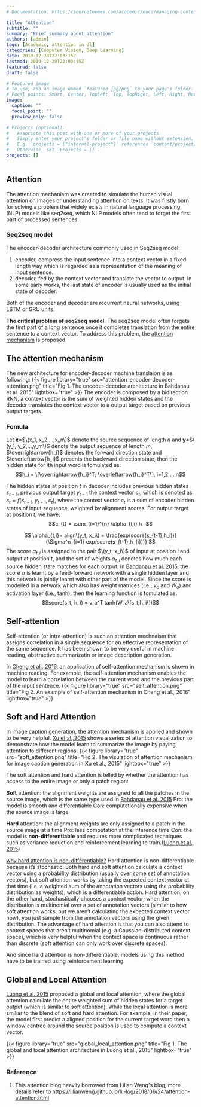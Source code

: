 ```yaml
---
# Documentation: https://sourcethemes.com/academic/docs/managing-content/

title: "Attention"
subtitle: ""
summary: "Brief summary about attention"
authors: [admin]
tags: [Academic, attention in dl]
categories: [Computer Vision, Deep Learning]
date: 2019-12-28T22:03:15Z
lastmod: 2019-12-28T22:03:15Z
featured: false
draft: false

# Featured image
# To use, add an image named `featured.jpg/png` to your page's folder.
# Focal points: Smart, Center, TopLeft, Top, TopRight, Left, Right, BottomLeft, Bottom, BottomRight.
image:
  caption: ""
  focal_point: ""
  preview_only: false

# Projects (optional).
#   Associate this post with one or more of your projects.
#   Simply enter your project's folder or file name without extension.
#   E.g. `projects = ["internal-project"]` references `content/project/deep-learning/index.md`.
#   Otherwise, set `projects = []`.
projects: []
---
```


## Attention
The attention mechanism was created to simulate the human visual attention on images or understanding attention on texts. It was firstly born for solving a problem that widely exists in natural language processing (NLP) models like seq2seq, which NLP models often tend to forget the first part of processed sentences.

### Seq2seq model
The encoder-decoder architecture commonly used in Seq2seq model:
1. encoder, compress the input sentence into a context vector in a fixed length way which is regarded as a representation of the meaning of input sentence.
2. decoder, fed by the context vector and translate the vector to output. In some early works, the last state of encoder is usually used as the initial state of decoder.  

Both of the encoder and decoder are recurrent neural networks, using LSTM or GRU units.

**The critical problem of seq2seq model.** The seq2seq model often forgets the first part of a long sentence once it completes translation from the entire sentence to a context vector. To address this problem, the [attention mechanism](https://arxiv.org/pdf/1409.0473.pdf) is proposed.

## The attention mechanism
The new architecture for encoder-decoder machine translaion is as following:
{{< figure library="true" src="attention_encoder-decoder-attention.png" title="Fig 1. The encoder-decoder architecture in Bahdanau et al. 2015" lightbox="true" >}}
The encoder is composed by a bidirection RNN, a context vector is the sum of weighted hidden states and the decoder translates the context vector to a output target based on previous output targets.  

### Fomula
Let **x**=$\(x_1, x_2,...,x_n\)$ denote the source sequence of length $n$ and **y**=$\(y_1, y_2,...,y_m\)$ denote the output sequence of length $m$, $\overrightarrow{h_i}$ denotes the forward direction state and $\overleftarrow{h_i}$ presents the backward direction state, then the hidden state for $i$th input word is fomulated as:
$$h_i = \[\overrightarrow{h_i}^T; \overleftarrow{h_i}^T\], i=1,2,...,n$$

The hidden states at position $t$ in decoder includes previous hidden states $s_{t-1}$, previous output target $y_{t-1}$ the context vector $c_t$, which is denoted as $s_{t} = f(s_{t-1}, y_{t-1}, c_{t})$, where the context vector $c_{t}$ is a sum of encoder hidden states of input sequence, weighted by alignment scores. For output target at position $t$, we have:
$$c_{t} = \sum_{i=1}^{n} \alpha_{t,i} h_i$$

$$ \alpha_{t,i}= align\(y_t, x_i\) = \frac{exp(score(s_{t-1},h_i))}{\Sigma^n_{i=1} exp(score(s_{t-1},h_{i}))} $$
The score $\alpha_{t,i}$ is assigned to the pair $\(y_t, x_i\)$ of input at position $i$ and output at position $t$, and the set of weights ${\alpha_{t,i}}$ denotes how much each source hidden state matches for each output. In [Bahdanau et al. 2015](https://arxiv.org/pdf/1409.0473.pdf), the score $\alpha$ is learnt by a feed-forward network with a single hidden layer and this network is jointly learnt with other part of the model. Since the score is modelled in a network which also has weight matrices (i.e., $v_a$ and $W_a$) and activation layer (i.e., tanh), then the learning function is fomulated as:
$$score(s_t, h_i) = v_a^T tanh(W_a\[s_t;h_i\])$$

## Self-attention
Self-attention (or intra-attention) is such an attention mechnaism that assigns correlation in a single sequence for an effective representation of the same sequence. It has been shown to be very useful in machine reading, abstractive summarizatin or image description generation.

In [Cheng et al., 2016](https://arxiv.org/pdf/1601.06733.pdf), an application of self-attention mechanism is shown in machine reading. For example, the self-attention mechanism enables the model to learn a correlation between the current word and the previous part of the input sentence.
{{< figure library="true" src="self_attention.png" title="Fig 2. An example of self-attention mechanism in Cheng et al., 2016" lightbox="true" >}}

## Soft and Hard Attention
In image caption generation, the attention mechanism is applied and shown to be very helpful. [Xu et al.,2015](http://proceedings.mlr.press/v37/xuc15.pdf) shows a series of attention visualization to demonstrate how the model learn to summarize the image by paying attention to different regions.
{{< figure library="true" src="soft_attention.png" title="Fig 2. The visulation of attention mechanism for image caption generation in Xu et al., 2015" lightbox="true" >}}

The soft attention and hard attention is telled by whether the attention has access to the entire image or only a patch region:

**Soft** attention: the alignment weights are assigned to all the patches in the source image, which is the same type used in [Bahdanau et al. 2015](https://arxiv.org/pdf/1409.0473.pdf)
Pro: the model is smooth and differentiable
Con: computationally expensive when the source image is large

**Hard** attention: the alignment weights are only assigned to a patch in the source image at a time
Pro: less computation at the inference time
Con: the model is **non-differentiable** and requires more complicated techniques such as variance reduction and reinforcement learning to train.([Luong et al., 2015](https://arxiv.org/pdf/1508.04025.pdf))

[why hard attention is non-differentiable?](https://www.quora.com/Why-is-hard-attention-non-differentiable-in-NNs) Hard attention is non-differentiable because it’s stochastic. Both hard and soft attention calculate a context vector using a probability distribution (usually over some set of annotation vectors), but soft attention works by taking the expected context vector at that time (i.e. a weighted sum of the annotation vectors using the probability distribution as weights), which is a differentiable action. Hard attention, on the other hand, stochastically chooses a context vector; when the distribution is multinomial over a set of annotation vectors (similar to how soft attention works, but we aren’t calculating the expected context vector now), you just sample from the annotation vectors using the given distribution. The advantage of hard attention is that you can also attend to context spaces that aren’t multinomial (e.g. a Gaussian-distributed context space), which is very helpful when the context space is continuous rather than discrete (soft attention can only work over discrete spaces).

And since hard attention is non-differentiable, models using this method have to be trained using reinforcement learning.

## Global and Local Attention
[Luong et al. 2015](https://arxiv.org/pdf/1508.04025.pdf) proposed a global and local attention, where the global attention calculate the entire weighted sum of hidden states for a target output (which is similar to soft attention). While the local attention is more smiliar to the blend of soft and hard attention. For example, in their paper, the model first predict a aligned position for the current target word then a window centred around the source position is used to compute a context vector.

{{< figure library="true" src="global_local_attention.png" title="Fig 1. The global and local attention architecture in Luong et al., 2015" lightbox="true" >}}



### Reference
1. This attention blog heavily borrowed from Lilian Weng's blog, more details refer to https://lilianweng.github.io/lil-log/2018/06/24/attention-attention.html
